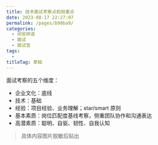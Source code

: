 ```yaml
---
title: 技术面试考察点和侧重点
date: 2023-08-17 22:27:07
permalink: /pages/b98ba9/
categories: 
  - 闲言碎语
  - 面试
  - 面试官
tags: 
  - 
titleTag: 草稿
---
```



面试考察的五个维度：
- 企业文化：底线
- 技术：基础
- 经验：项目经验、业务理解；star/smart 原则
- 基本素质：岗位匹配度基线考察，侧重团队协作和沟通表达
- 高潜素质：聪明、自驱、韧性、自我认知
> 具体内容图片脱敏后贴出
